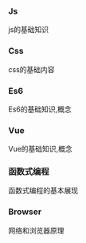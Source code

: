 ### Js
js的基础知识
### Css
css的基础内容
### Es6
Es6的基础知识,概念
### Vue
Vue的基础知识,概念
### 函数式编程
函数式编程的基本展现
### Browser
网络和浏览器原理
